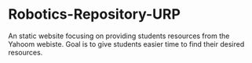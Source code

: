 # Robotics-Repository-URP
An static website focusing on providing students resources from the Yahoom webiste. Goal is to give students easier time to find their desired resources.
